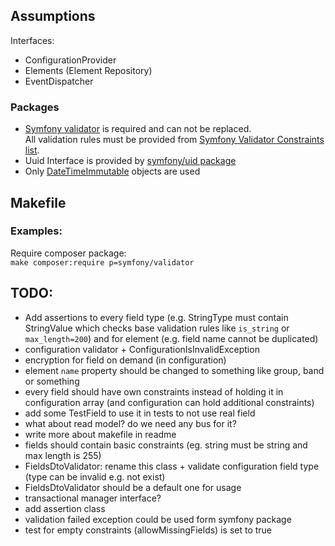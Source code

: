 ## Assumptions
Interfaces:
- ConfigurationProvider
- Elements (Element Repository)
- EventDispatcher

### Packages
- [Symfony validator](https://symfony.com/doc/current/components/validator.html) is required and can not be replaced.   
All validation rules must be provided from [Symfony Validator Constraints list](https://symfony.com/doc/current/validation.html#basic-constraints).
- Uuid Interface is provided by [symfony/uid package](https://symfony.com/doc/current/components/uid.html)
- Only [DateTimeImmutable](https://www.php.net/manual/en/class.datetimeimmutable.php) objects are used

## Makefile

### Examples:  
Require composer package:  
`make composer:require p=symfony/validator`

## TODO:  
- Add assertions to every field type (e.g. StringType must contain StringValue which checks base validation rules
like `is_string` or `max_length=200`) and for element (e.g. field name cannot be duplicated)
- configuration validator + ConfigurationIsInvalidException 
- encryption for field on demand (in configuration)
- element `name` property should be changed to something like group, band or something
- every field should have own constraints instead of holding it in configuration array (and configuration can hold additional constraints)
- add some TestField to use it in tests to not use real field
- what about read model? do we need any bus for it?
- write more about makefile in readme
- fields should contain basic constraints (eg. string must be string and max length is 255)
- FieldsDtoValidator: rename this class + validate configuration field type (type can be invalid e.g. not exist)
- FieldsDtoValidator should be a default one for usage
- transactional manager interface?
- add assertion class
- validation failed exception could be used form symfony package
- test for empty constraints (allowMissingFields) is set to true